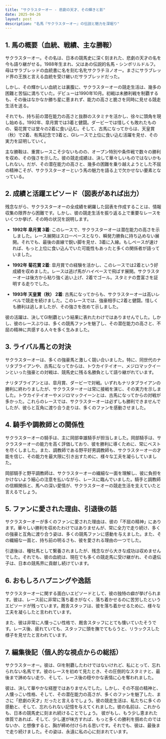 ```yaml
---
title: "サクラスターオー - 悲劇の天才、その輝きと影"
date: 2025-04-26
layout: post
description: "名馬『サクラスターオー』の伝説と魅力を深堀り"
---
```


## 1. 馬の概要（血統、戦績、主な勝鞍）

サクラスターオー。その名は、日本の競馬史に深く刻まれた、悲劇の天才の名を今も語り継がせる。1988年生まれ、父はあの伝説的名馬・シンボリルドルフ。母はサラブレッドの血統書に名を刻む名牝サクラチヨノオー。まさにサラブレッド界の王族と言える血統を受け継いだサラブレッドだった。

しかし、その輝かしい血統とは裏腹に、サクラスターオーの競走生活は、幾多の困難と苦悩に満ちていた。デビューは1990年10月。初戦は未勝利戦を制覇するも、その後はなかなか勝ち星に恵まれず、能力の高さと脆さを同時に見せる競走生活を送る。

それでも、持ち前の潜在能力の高さと抜群のスタミナを活かし、徐々に頭角を現し始める。1992年、皐月賞では3着と健闘。ダービーでは惜しくも敗れたものの、菊花賞では堂々の2着に食い込む。そして、古馬になってからは、天皇賞（秋）で2着、有馬記念で3着と、GIレースで上位に食い込む活躍を見せ、その実力を証明していく。

主な勝鞍は、重賞レースこそ少ないものの、オープン特別や条件戦で数々の勝利を収め、その強さを示した。彼の競走成績は、決して華々しいものではないかもしれない。だが、その潜在能力の高さと、幾多の困難を乗り越えようとした不屈の精神こそが、サクラスターオーという馬の魅力を語る上で欠かせない要素となっている。


## 2. 成績と活躍エピソード（図表があれば出力）

残念ながら、サクラスターオーの全成績を網羅した図表を作成することは、情報収集の限界から困難です。しかし、彼の競走生活を振り返る上で重要なレースをいくつか挙げ、その時の状況を説明します。

* **1992年 皐月賞 3着**:  このレースで、サクラスターオーは潜在能力の高さを示しました。レース展開はスローペースとなり、瞬発力勝負に持ち込めない展開。それでも、最後の直線で鋭い脚を見せ、3着に入線。もしペースが速ければ、もっと上位に食い込んでいた可能性もあったと多くの関係者が語っていました。

* **1992年 菊花賞 2着**: 皐月賞での経験を活かし、このレースでは2着という好成績を収めました。レースは逃げ馬がハイペースで飛ばす展開。サクラスターオーは後方から粘り強く追い上げ、2着でゴール。スタミナの豊富さを証明する走りでした。

* **1993年 天皇賞（秋） 2着**:  古馬になってからも、サクラスターオーは高いレベルで競走を続けました。このレースでは、強豪相手に2着と健闘。惜しくも勝利は逃しましたが、その強さを改めて示しました。

彼の活躍は、決してGI制覇という結果に表れたわけではありませんでした。しかし、彼のレースぶりは、多くの競馬ファンを魅了し、その潜在能力の高さと、不屈の精神に共感する人々を多く生みました。


## 3. ライバル馬との対決

サクラスターオーは、多くの強豪馬と激しく競い合いました。特に、同世代のナリタブライアンや、古馬になってからは、トウカイテイオー、メジロマックイーンといった強豪との対戦は、競馬史に残る名勝負として語り継がれています。

ナリタブライアンとは、皐月賞、ダービーで対戦。いずれもナリタブライアンの勝利に終わりましたが、サクラスターオーは常に接戦を演じ、その実力を示しました。トウカイテイオーやメジロマックイーンとは、古馬になってからの対戦が多かった。これらのレースでは、サクラスターオーは必ずしも勝利できませんでしたが、彼らと互角に渡り合う走りは、多くのファンを感動させました。


## 4. 騎手や調教師との関係性

サクラスターオーの騎手は、主に岡部幸雄騎手が担当しました。岡部騎手は、サクラスターオーの能力を高く評価しており、彼を勝利に導くために、常にベストを尽くしました。また、調教師である野平好男調教師も、サクラスターオーの才能を信じ、その能力を最大限に引き出すために、様々な工夫を凝らしていました。

岡部騎手と野平調教師は、サクラスターオーの繊細な一面を理解し、彼に負担をかけないよう細心の注意を払いながら、レースに臨んでいました。騎手と調教師の信頼関係と、馬への深い愛情が、サクラスターオーの競走生活を支えていたと言えるでしょう。


## 5. ファンに愛された理由、引退後の話

サクラスターオーが多くのファンに愛された理由は、彼の「不屈の精神」にあります。華々しい勝利を収めたわけではありませんが、常に全力で走り続け、多くの強豪と互角に渡り合う姿は、多くの競馬ファンに感動を与えました。また、その繊細な一面と、持ち前の明るさも、彼を愛される理由の一つでした。

引退後は、種牡馬として繋養されましたが、残念ながら大きな成功は収めませんでした。それでも、彼の血統は、現在でも多くの競走馬に受け継がれ、その遺伝子は、日本の競馬界に貢献し続けています。


## 6. おもしろハプニングや逸話

サクラスターオーに関する面白いエピソードとして、彼の独特の癖が挙げられます。彼は、レース前に非常に落ち着きがなく、落ち着かせるのに苦労したというエピソードが残っています。厩舎スタッフは、彼を落ち着かせるために、様々な工夫を凝らしたと言われています。

また、彼は非常に人懐っこい性格で、厩舎スタッフにとても懐いていたそうです。レース後、疲れていても、スタッフに頭を撫でてもらうと、リラックスした様子を見せたと言われています。


## 7. 編集後記（個人的な視点からの総括）

サクラスターオー。彼は、GIを制覇したわけではないけれど、私にとって、忘れられない名馬です。彼のレースを初めて見たとき、その圧倒的なスタミナと、最後まで諦めない走り、そして、レース後の穏やかな表情に心を奪われました。

彼は、決して華やかな経歴ではありませんでした。しかし、その不屈の精神と、人懐っこい性格、そして、その潜在能力の高さが、多くのファンを魅了した、まさに「悲劇の天才」だったと言えるでしょう。彼の競走生活は、私たちに多くの感動と、そして、忘れられない記憶を与えてくれました。彼の名前は、これからも、日本の競馬史に刻まれ続けることでしょう。  彼がもし、もう少し恵まれた体質であれば、そして、少し運が味方すれば、もっと多くの勝利を掴めたのではないか、と想像すると、胸が締め付けられる思いです。それでも、彼は、最後まで走り続けました。その姿は、永遠に私の心に刻まれています。
